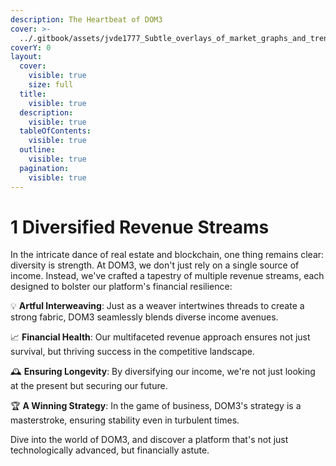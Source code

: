 ```yaml
---
description: The Heartbeat of DOM3
cover: >-
  ../.gitbook/assets/jvde1777_Subtle_overlays_of_market_graphs_and_trends_superimpos_865c36e1-010a-4baf-87c9-373828ef9e69.png
coverY: 0
layout:
  cover:
    visible: true
    size: full
  title:
    visible: true
  description:
    visible: true
  tableOfContents:
    visible: true
  outline:
    visible: true
  pagination:
    visible: true
---
```


# 1 Diversified Revenue Streams

In the intricate dance of real estate and blockchain, one thing remains clear: diversity is strength. At DOM3, we don't just rely on a single source of income. Instead, we've crafted a tapestry of multiple revenue streams, each designed to bolster our platform's financial resilience:

💡 **Artful Interweaving**: Just as a weaver intertwines threads to create a strong fabric, DOM3 seamlessly blends diverse income avenues.

📈 **Financial Health**: Our multifaceted revenue approach ensures not just survival, but thriving success in the competitive landscape.

🕰 **Ensuring Longevity**: By diversifying our income, we're not just looking at the present but securing our future.

🏆 **A Winning Strategy**: In the game of business, DOM3's strategy is a masterstroke, ensuring stability even in turbulent times.

Dive into the world of DOM3, and discover a platform that's not just technologically advanced, but financially astute.
